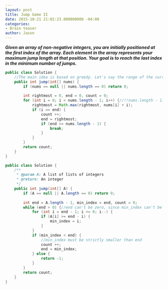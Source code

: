 ```yaml
---
layout: post
title: Jump Game II
date: 2015-10-21 21:02:23.000000000 -04:00
categories:
- Brain teaser
author: Jason
---
```

<p><strong><em>Given an array of non-negative integers, you are initially positioned at the first index of the array. Each element in the array represents your maximum jump length at that position. Your goal is to reach the last index in the minimum number of jumps.</em></strong></p>

``` java
public class Solution {
    //The main idea is based on greedy. Let's say the range of the current jump is [curBegin, curEnd], curFarthest is the farthest point that all points in [curBegin, curEnd] can reach. Once the current point exceeds curEnd, then trigger another jump, and set the new curEnd with curFarthest, then keep the above steps, as the following:
    public int jump(int[] nums) {
        if (nums == null || nums.length == 0) return 0;
        
        int rightmost = 0, end = 0, count = 0;
        for (int i = 0; i < nums.length - 1; i++) {//!!nums.length - 1, when we are at the last index, we are finished. We don't need to consider the value at last index
            rightmost = Math.max(rightmost, nums[i] + i);
            if (i == end) {
                count ++;
                end = rightmost;
                if (end >= nums.length - 1) {
                    break;
                }
            }
        }
        return count;
    }
}
```
``` java
public class Solution {
    /**
     * @param A: A list of lists of integers
     * @return: An integer
     */
    public int jump(int[] A) {
        if (A == null || A.length == 0) return 0;
        
        int end = A.length - 1, min_index = end, count = 0;
        while (end > 0) {//end can't be zero, since min_index can't be negative
            for (int i = end - 1; i >= 0; i--) {
                if (A[i] >= end - i) {
                    min_index = i;
                }
            }
            if (min_index < end) {
                //min_index must be strictly smaller than end
                count ++;
                end = min_index;
            } else {
                return -1;
            }
        }
        return count;
    }
}
```
